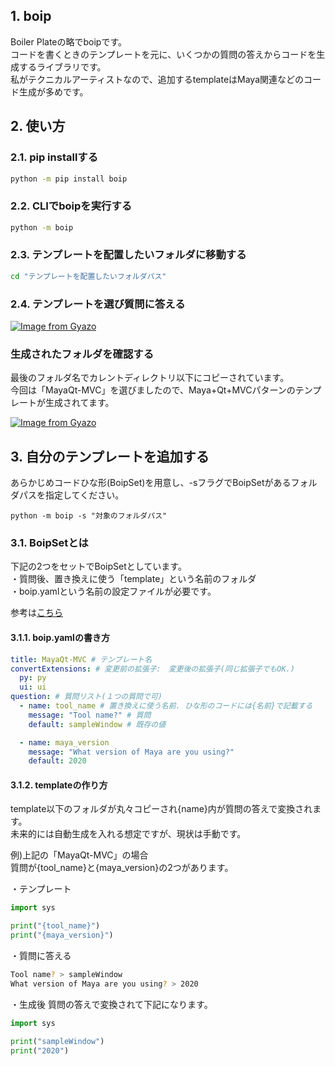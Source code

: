 ## 1. boip

Boiler Plateの略でboipです。  
コードを書くときのテンプレートを元に、いくつかの質問の答えからコードを生成するライブラリです。  
私がテクニカルアーティストなので、追加するtemplateはMaya関連などのコード生成が多めです。  


## 2. 使い方
### 2.1. pip installする
```bash
python -m pip install boip
```

### 2.2. CLIでboipを実行する
```bash
python -m boip
```

### 2.3. テンプレートを配置したいフォルダに移動する
```bash
cd "テンプレートを配置したいフォルダパス"
```

### 2.4. テンプレートを選び質問に答える

[![Image from Gyazo](https://i.gyazo.com/b3127fecbe5af7ea40fdce9a09e86c25.gif)](https://gyazo.com/b3127fecbe5af7ea40fdce9a09e86c25)

### 生成されたフォルダを確認する
最後のフォルダ名でカレントディレクトリ以下にコピーされています。  
今回は「MayaQt-MVC」を選びましたので、Maya+Qt+MVCパターンのテンプレートが生成されてます。  

[![Image from Gyazo](https://i.gyazo.com/fc49047b094d2d9dfe305da46ad30f0a.gif)](https://gyazo.com/fc49047b094d2d9dfe305da46ad30f0a)



## 3. 自分のテンプレートを追加する
あらかじめコードひな形(BoipSet)を用意し、-sフラグでBoipSetがあるフォルダパスを指定してください。
```
python -m boip -s "対象のフォルダパス"
```

### 3.1. BoipSetとは
下記の2つをセットでBoipSetとしています。  
・質問後、置き換えに使う「template」という名前のフォルダ  
・boip.yamlという名前の設定ファイルが必要です。  
  
参考は[こちら](https://github.com/InTack2/boip/tree/master/src/boip/preset)  

#### 3.1.1. boip.yamlの書き方
``` yaml
title: MayaQt-MVC # テンプレート名
convertExtensions: # 変更前の拡張子:　変更後の拡張子(同じ拡張子でもOK.)
  py: py
  ui: ui
question: # 質問リスト(１つの質問で可)
  - name: tool_name # 置き換えに使う名前. ひな形のコードには{名前}で記載する
    message: "Tool name?" # 質問
    default: sampleWindow # 既存の値

  - name: maya_version
    message: "What version of Maya are you using?"
    default: 2020
```

#### 3.1.2. templateの作り方
template以下のフォルダが丸々コピーされ{name}内が質問の答えで変換されます。  
未来的には自動生成を入れる想定ですが、現状は手動です。  

例)上記の「MayaQt-MVC」の場合  
質問が{tool_name}と{maya_version}の2つがあります。

・テンプレート
```python:sample.py
import sys

print("{tool_name}")
print("{maya_version}")
```

・質問に答える
```bash
Tool name? > sampleWindow
What version of Maya are you using? > 2020
```

・生成後
質問の答えで変換されて下記になります。
```python:sample.py
import sys

print("sampleWindow")
print("2020")
```
